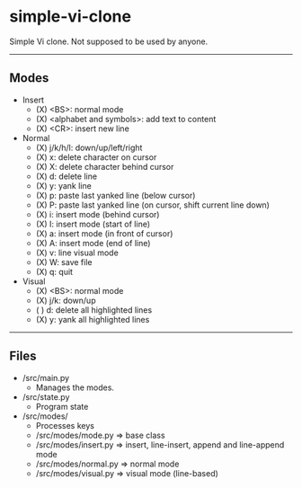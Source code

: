 # simple-vi-clone
Simple Vi clone. Not supposed to be used by anyone.

---

## Modes
- Insert
    - (X) \<BS\>: normal mode
    - (X) \<alphabet and symbols\>: add text to content
    - (X)  \<CR\>: insert new line
- Normal
    - (X) j/k/h/l: down/up/left/right
    - (X) x: delete character on cursor
    - (X) X: delete character behind cursor
    - (X) d: delete line
    - (X) y: yank line
    - (X) p: paste last yanked line (below cursor)
    - (X) P: paste last yanked line (on cursor, shift current line down)
    - (X) i: insert mode (behind cursor)
    - (X) I: insert mode (start of line)
    - (X) a: insert mode (in front of cursor)
    - (X) A: insert mode (end of line)
    - (X) v: line visual mode
    - (X) W: save file
    - (X) q: quit
- Visual
    - (X) \<BS\>: normal mode
    - (X) j/k: down/up
    - ( ) d: delete all highlighted lines
    - (X) y: yank all highlighted lines

---

## Files
- /src/main.py
    - Manages the modes.
- /src/state.py
    - Program state
- /src/modes/
    - Processes keys
    - /src/modes/mode.py    => base class
    - /src/modes/insert.py  => insert, line-insert, append and line-append mode
    - /src/modes/normal.py  => normal mode
    - /src/modes/visual.py  => visual mode (line-based)
